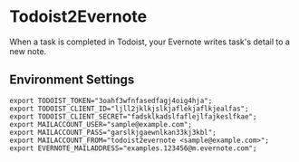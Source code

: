 Todoist2Evernote
================

When a task is completed in Todoist, your Evernote writes task's detail to a new note.

## Environment Settings
```
export TODOIST_TOKEN="3oahf3wfnfasedfagj4oig4hja";
export TODOIST_CLIENT_ID="ljll2jklkjslkjaflekjaflkjealfas";
export TODOIST_CLIENT_SECRET="fadsklkadslfaflejlfajkeslfkae";
export MAILACCOUNT_USER="sample@example.com";
export MAILACCOUNT_PASS="garslkjgaewnlkan33kj3kbl";
export MAILACCOUNT_FROM="todoist2evernote <sample@example.com>";
export EVERNOTE_MAILADDRESS="examples.123456@m.evernote.com";
```
